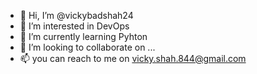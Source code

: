 - 👋 Hi, I’m @vickybadshah24
- 👀 I’m interested in DevOps
- 🌱 I’m currently learning Pyhton
- 💞️ I’m looking to collaborate on ...
- 📫 you can reach to me on vicky.shah.844@gmail.com

<!---
vickybadshah24/vickybadshah24 is a ✨ special ✨ repository because its `README.md` (this file) appears on your GitHub profile.
You can click the Preview link to take a look at your changes.
--->
